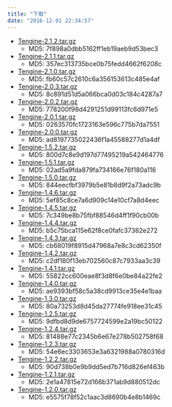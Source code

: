 ```yaml
---
title: "下载"
date: "2016-12-01 22:34:57"
---
```



*   [Tengine-2.1.2.tar.gz](download/tengine-2.1.2.tar.gz)
    * MD5: 7f898a0dbb5162ff1eb19aeb9d53bec3
*   [Tengine-2.1.1.tar.gz](download/tengine-2.1.1.tar.gz)
    * MD5: 357ec313735bce0b75fedd4662f6208c
*   [Tengine-2.1.0.tar.gz](download/tengine-2.1.0.tar.gz)
    * MD5: fb60c57c2610c6a356153613c485e4af
*   [Tengine-2.0.3.tar.gz](download/tengine-2.0.3.tar.gz)
    * MD5: 8c891d51d5a066bca0d03c184c4287a7
*   [Tengine-2.0.2.tar.gz](download/tengine-2.0.2.tar.gz)
    * MD5: 778200f98d4291251d99113fc6d971e5
*   [Tengine-2.0.1.tar.gz](download/tengine-2.0.1.tar.gz)
    * MD5: 0263570fc1723163e596c775b7da7551
*   [Tengine-2.0.0.tar.gz](download/tengine-2.0.0.tar.gz)
    * MD5: ad8197735022436f1a45588277d1a4df
*   [Tengine-1.5.2.tar.gz](download/tengine-1.5.2.tar.gz)
    * MD5: 800d7c8e9d197d77495219a542464776
*   [Tengine-1.5.1.tar.gz](download/tengine-1.5.1.tar.gz)
    * MD5: 02ad5a9fda879fa734166e76f180a116
*   [Tengine-1.5.0.tar.gz](download/tengine-1.5.0.tar.gz)
    * MD5: 844eecfbf3979b5e81b8d9f2a73adc9b
*   [Tengine-1.4.6.tar.gz](download/tengine-1.4.6.tar.gz)
    * MD5: 5ef85c8ce7a6d909c14e10cf7a8d4eec
*   [Tengine-1.4.5.tar.gz](download/tengine-1.4.5.tar.gz)
    * MD5: 7c349be8b75fbf88546d4ff1f90cb00b
*   [Tengine-1.4.4.tar.gz](download/tengine-1.4.4.tar.gz)
    * MD5: b5c75bca115e62f8ce0fafc37382e272
*   [Tengine-1.4.3.tar.gz](download/tengine-1.4.3.tar.gz)
    * MD5: cb68019f8915d47968a7e8c3cd62350f
*   [Tengine-1.4.2.tar.gz](download/tengine-1.4.2.tar.gz)
    * MD5: c2df180f13eb702560c87c7933aa3c39
*   [Tengine-1.4.1.tar.gz](download/tengine-1.4.1.tar.gz)
    * MD5: 55822cc600eae8f3d8f6e0be84a22fe2
*   [Tengine-1.4.0.tar.gz](download/tengine-1.4.0.tar.gz)
    * MD5: ae9393bf58c5a38cd9913ce35e4e1baa
*   [Tengine-1.3.0.tar.gz](download/tengine-1.3.0.tar.gz)
    * MD5: 80a73253d8d45da27774fe918ee31c45
*   [Tengine-1.2.5.tar.gz](download/tengine-1.2.5.tar.gz)
    * MD5: 9dfbd8d9de6757724599e2a19bc50122
*   [Tengine-1.2.4.tar.gz](download/tengine-1.2.4.tar.gz)
    * MD5: 81488e77c2345b6e67e278b502758f68
*   [Tengine-1.2.3.tar.gz](download/tengine-1.2.3.tar.gz)
    * MD5: 54e6ec3303653e3a6321988a0780316d
*   [Tengine-1.2.2.tar.gz](download/tengine-1.2.2.tar.gz)
    * MD5: 90d738b0e9b9dd5ed7b716d826ef463b
*   [Tengine-1.2.1.tar.gz](download/tengine-1.2.1.tar.gz)
    * MD5: 2e1a47815e72d166b371ab9d880512dc
*   [Tengine-1.2.0.tar.gz](download/tengine-1.2.0.tar.gz)
    * MD5: e5575f78f52c1aac3d8690b4e8b1469c

